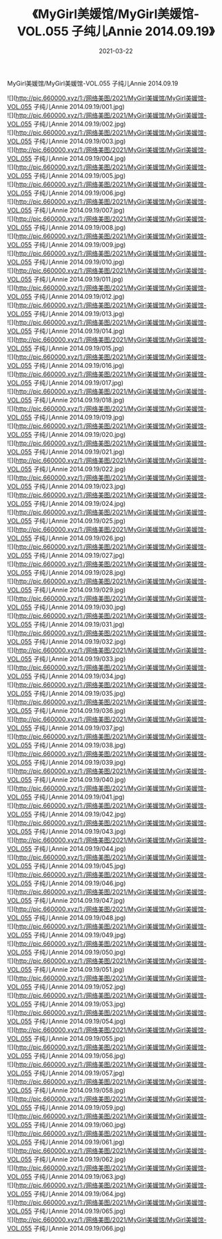﻿---
layout: post
title:  《MyGirl美媛馆/MyGirl美媛馆-VOL.055 子纯儿Annie 2014.09.19》
date:   2021-03-22
img: http://pic.660000.xyz/1:/网络美图/2021/MyGirl美媛馆/MyGirl美媛馆-VOL.055 子纯儿Annie 2014.09.19/000.jpg
categories: [美女, 清纯, 唯美]
---

MyGirl美媛馆/MyGirl美媛馆-VOL.055 子纯儿Annie 2014.09.19

 ![](http://pic.660000.xyz/1:/网络美图/2021/MyGirl美媛馆/MyGirl美媛馆-VOL.055 子纯儿Annie 2014.09.19/001.jpg) <br>![](http://pic.660000.xyz/1:/网络美图/2021/MyGirl美媛馆/MyGirl美媛馆-VOL.055 子纯儿Annie 2014.09.19/002.jpg) <br>![](http://pic.660000.xyz/1:/网络美图/2021/MyGirl美媛馆/MyGirl美媛馆-VOL.055 子纯儿Annie 2014.09.19/003.jpg) <br>![](http://pic.660000.xyz/1:/网络美图/2021/MyGirl美媛馆/MyGirl美媛馆-VOL.055 子纯儿Annie 2014.09.19/004.jpg) <br>![](http://pic.660000.xyz/1:/网络美图/2021/MyGirl美媛馆/MyGirl美媛馆-VOL.055 子纯儿Annie 2014.09.19/005.jpg) <br>![](http://pic.660000.xyz/1:/网络美图/2021/MyGirl美媛馆/MyGirl美媛馆-VOL.055 子纯儿Annie 2014.09.19/006.jpg) <br>![](http://pic.660000.xyz/1:/网络美图/2021/MyGirl美媛馆/MyGirl美媛馆-VOL.055 子纯儿Annie 2014.09.19/007.jpg) <br>![](http://pic.660000.xyz/1:/网络美图/2021/MyGirl美媛馆/MyGirl美媛馆-VOL.055 子纯儿Annie 2014.09.19/008.jpg) <br>![](http://pic.660000.xyz/1:/网络美图/2021/MyGirl美媛馆/MyGirl美媛馆-VOL.055 子纯儿Annie 2014.09.19/009.jpg) <br>![](http://pic.660000.xyz/1:/网络美图/2021/MyGirl美媛馆/MyGirl美媛馆-VOL.055 子纯儿Annie 2014.09.19/010.jpg) <br>![](http://pic.660000.xyz/1:/网络美图/2021/MyGirl美媛馆/MyGirl美媛馆-VOL.055 子纯儿Annie 2014.09.19/011.jpg) <br>![](http://pic.660000.xyz/1:/网络美图/2021/MyGirl美媛馆/MyGirl美媛馆-VOL.055 子纯儿Annie 2014.09.19/012.jpg) <br>![](http://pic.660000.xyz/1:/网络美图/2021/MyGirl美媛馆/MyGirl美媛馆-VOL.055 子纯儿Annie 2014.09.19/013.jpg) <br>![](http://pic.660000.xyz/1:/网络美图/2021/MyGirl美媛馆/MyGirl美媛馆-VOL.055 子纯儿Annie 2014.09.19/014.jpg) <br>![](http://pic.660000.xyz/1:/网络美图/2021/MyGirl美媛馆/MyGirl美媛馆-VOL.055 子纯儿Annie 2014.09.19/015.jpg) <br>![](http://pic.660000.xyz/1:/网络美图/2021/MyGirl美媛馆/MyGirl美媛馆-VOL.055 子纯儿Annie 2014.09.19/016.jpg) <br>![](http://pic.660000.xyz/1:/网络美图/2021/MyGirl美媛馆/MyGirl美媛馆-VOL.055 子纯儿Annie 2014.09.19/017.jpg) <br>![](http://pic.660000.xyz/1:/网络美图/2021/MyGirl美媛馆/MyGirl美媛馆-VOL.055 子纯儿Annie 2014.09.19/018.jpg) <br>![](http://pic.660000.xyz/1:/网络美图/2021/MyGirl美媛馆/MyGirl美媛馆-VOL.055 子纯儿Annie 2014.09.19/019.jpg) <br>![](http://pic.660000.xyz/1:/网络美图/2021/MyGirl美媛馆/MyGirl美媛馆-VOL.055 子纯儿Annie 2014.09.19/020.jpg) <br>![](http://pic.660000.xyz/1:/网络美图/2021/MyGirl美媛馆/MyGirl美媛馆-VOL.055 子纯儿Annie 2014.09.19/021.jpg) <br>![](http://pic.660000.xyz/1:/网络美图/2021/MyGirl美媛馆/MyGirl美媛馆-VOL.055 子纯儿Annie 2014.09.19/022.jpg) <br>![](http://pic.660000.xyz/1:/网络美图/2021/MyGirl美媛馆/MyGirl美媛馆-VOL.055 子纯儿Annie 2014.09.19/023.jpg) <br>![](http://pic.660000.xyz/1:/网络美图/2021/MyGirl美媛馆/MyGirl美媛馆-VOL.055 子纯儿Annie 2014.09.19/024.jpg) <br>![](http://pic.660000.xyz/1:/网络美图/2021/MyGirl美媛馆/MyGirl美媛馆-VOL.055 子纯儿Annie 2014.09.19/025.jpg) <br>![](http://pic.660000.xyz/1:/网络美图/2021/MyGirl美媛馆/MyGirl美媛馆-VOL.055 子纯儿Annie 2014.09.19/026.jpg) <br>![](http://pic.660000.xyz/1:/网络美图/2021/MyGirl美媛馆/MyGirl美媛馆-VOL.055 子纯儿Annie 2014.09.19/027.jpg) <br>![](http://pic.660000.xyz/1:/网络美图/2021/MyGirl美媛馆/MyGirl美媛馆-VOL.055 子纯儿Annie 2014.09.19/028.jpg) <br>![](http://pic.660000.xyz/1:/网络美图/2021/MyGirl美媛馆/MyGirl美媛馆-VOL.055 子纯儿Annie 2014.09.19/029.jpg) <br>![](http://pic.660000.xyz/1:/网络美图/2021/MyGirl美媛馆/MyGirl美媛馆-VOL.055 子纯儿Annie 2014.09.19/030.jpg) <br>![](http://pic.660000.xyz/1:/网络美图/2021/MyGirl美媛馆/MyGirl美媛馆-VOL.055 子纯儿Annie 2014.09.19/031.jpg) <br>![](http://pic.660000.xyz/1:/网络美图/2021/MyGirl美媛馆/MyGirl美媛馆-VOL.055 子纯儿Annie 2014.09.19/032.jpg) <br>![](http://pic.660000.xyz/1:/网络美图/2021/MyGirl美媛馆/MyGirl美媛馆-VOL.055 子纯儿Annie 2014.09.19/033.jpg) <br>![](http://pic.660000.xyz/1:/网络美图/2021/MyGirl美媛馆/MyGirl美媛馆-VOL.055 子纯儿Annie 2014.09.19/034.jpg) <br>![](http://pic.660000.xyz/1:/网络美图/2021/MyGirl美媛馆/MyGirl美媛馆-VOL.055 子纯儿Annie 2014.09.19/035.jpg) <br>![](http://pic.660000.xyz/1:/网络美图/2021/MyGirl美媛馆/MyGirl美媛馆-VOL.055 子纯儿Annie 2014.09.19/036.jpg) <br>![](http://pic.660000.xyz/1:/网络美图/2021/MyGirl美媛馆/MyGirl美媛馆-VOL.055 子纯儿Annie 2014.09.19/037.jpg) <br>![](http://pic.660000.xyz/1:/网络美图/2021/MyGirl美媛馆/MyGirl美媛馆-VOL.055 子纯儿Annie 2014.09.19/038.jpg) <br>![](http://pic.660000.xyz/1:/网络美图/2021/MyGirl美媛馆/MyGirl美媛馆-VOL.055 子纯儿Annie 2014.09.19/039.jpg) <br>![](http://pic.660000.xyz/1:/网络美图/2021/MyGirl美媛馆/MyGirl美媛馆-VOL.055 子纯儿Annie 2014.09.19/040.jpg) <br>![](http://pic.660000.xyz/1:/网络美图/2021/MyGirl美媛馆/MyGirl美媛馆-VOL.055 子纯儿Annie 2014.09.19/041.jpg) <br>![](http://pic.660000.xyz/1:/网络美图/2021/MyGirl美媛馆/MyGirl美媛馆-VOL.055 子纯儿Annie 2014.09.19/042.jpg) <br>![](http://pic.660000.xyz/1:/网络美图/2021/MyGirl美媛馆/MyGirl美媛馆-VOL.055 子纯儿Annie 2014.09.19/043.jpg) <br>![](http://pic.660000.xyz/1:/网络美图/2021/MyGirl美媛馆/MyGirl美媛馆-VOL.055 子纯儿Annie 2014.09.19/044.jpg) <br>![](http://pic.660000.xyz/1:/网络美图/2021/MyGirl美媛馆/MyGirl美媛馆-VOL.055 子纯儿Annie 2014.09.19/045.jpg) <br>![](http://pic.660000.xyz/1:/网络美图/2021/MyGirl美媛馆/MyGirl美媛馆-VOL.055 子纯儿Annie 2014.09.19/046.jpg) <br>![](http://pic.660000.xyz/1:/网络美图/2021/MyGirl美媛馆/MyGirl美媛馆-VOL.055 子纯儿Annie 2014.09.19/047.jpg) <br>![](http://pic.660000.xyz/1:/网络美图/2021/MyGirl美媛馆/MyGirl美媛馆-VOL.055 子纯儿Annie 2014.09.19/048.jpg) <br>![](http://pic.660000.xyz/1:/网络美图/2021/MyGirl美媛馆/MyGirl美媛馆-VOL.055 子纯儿Annie 2014.09.19/049.jpg) <br>![](http://pic.660000.xyz/1:/网络美图/2021/MyGirl美媛馆/MyGirl美媛馆-VOL.055 子纯儿Annie 2014.09.19/050.jpg) <br>![](http://pic.660000.xyz/1:/网络美图/2021/MyGirl美媛馆/MyGirl美媛馆-VOL.055 子纯儿Annie 2014.09.19/051.jpg) <br>![](http://pic.660000.xyz/1:/网络美图/2021/MyGirl美媛馆/MyGirl美媛馆-VOL.055 子纯儿Annie 2014.09.19/052.jpg) <br>![](http://pic.660000.xyz/1:/网络美图/2021/MyGirl美媛馆/MyGirl美媛馆-VOL.055 子纯儿Annie 2014.09.19/053.jpg) <br>![](http://pic.660000.xyz/1:/网络美图/2021/MyGirl美媛馆/MyGirl美媛馆-VOL.055 子纯儿Annie 2014.09.19/054.jpg) <br>![](http://pic.660000.xyz/1:/网络美图/2021/MyGirl美媛馆/MyGirl美媛馆-VOL.055 子纯儿Annie 2014.09.19/055.jpg) <br>![](http://pic.660000.xyz/1:/网络美图/2021/MyGirl美媛馆/MyGirl美媛馆-VOL.055 子纯儿Annie 2014.09.19/056.jpg) <br>![](http://pic.660000.xyz/1:/网络美图/2021/MyGirl美媛馆/MyGirl美媛馆-VOL.055 子纯儿Annie 2014.09.19/057.jpg) <br>![](http://pic.660000.xyz/1:/网络美图/2021/MyGirl美媛馆/MyGirl美媛馆-VOL.055 子纯儿Annie 2014.09.19/058.jpg) <br>![](http://pic.660000.xyz/1:/网络美图/2021/MyGirl美媛馆/MyGirl美媛馆-VOL.055 子纯儿Annie 2014.09.19/059.jpg) <br>![](http://pic.660000.xyz/1:/网络美图/2021/MyGirl美媛馆/MyGirl美媛馆-VOL.055 子纯儿Annie 2014.09.19/060.jpg) <br>![](http://pic.660000.xyz/1:/网络美图/2021/MyGirl美媛馆/MyGirl美媛馆-VOL.055 子纯儿Annie 2014.09.19/061.jpg) <br>![](http://pic.660000.xyz/1:/网络美图/2021/MyGirl美媛馆/MyGirl美媛馆-VOL.055 子纯儿Annie 2014.09.19/062.jpg) <br>![](http://pic.660000.xyz/1:/网络美图/2021/MyGirl美媛馆/MyGirl美媛馆-VOL.055 子纯儿Annie 2014.09.19/063.jpg) <br>![](http://pic.660000.xyz/1:/网络美图/2021/MyGirl美媛馆/MyGirl美媛馆-VOL.055 子纯儿Annie 2014.09.19/064.jpg) <br>![](http://pic.660000.xyz/1:/网络美图/2021/MyGirl美媛馆/MyGirl美媛馆-VOL.055 子纯儿Annie 2014.09.19/065.jpg) <br>![](http://pic.660000.xyz/1:/网络美图/2021/MyGirl美媛馆/MyGirl美媛馆-VOL.055 子纯儿Annie 2014.09.19/066.jpg) <br>